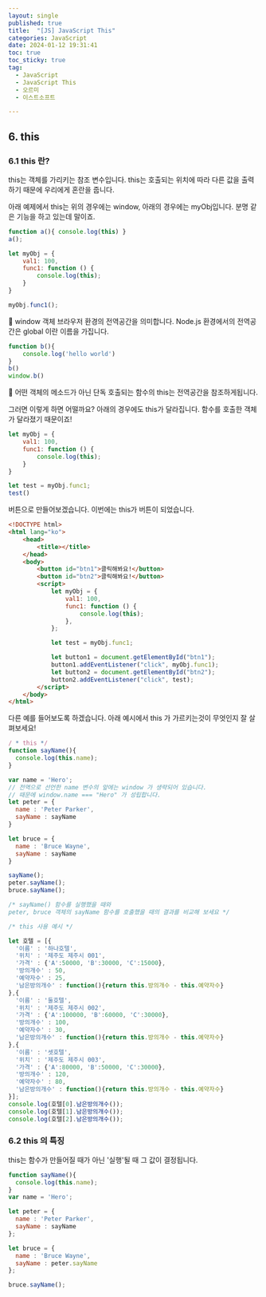 ```yaml
---
layout: single
published: true
title:  "[JS] JavaScript This"
categories: JavaScript
date: 2024-01-12 19:31:41
toc: true
toc_sticky: true
tag:   
  - JavaScript
  - JavaScript This
  - 오르미
  - 이스트소프트

---
```


## 6. this

### 6.1 this 란?

this는 객체를 가리키는 참조 변수입니다. this는 호출되는 위치에 따라 다른 값을 출력하기 때문에 우리에게 혼란을 줍니다.

아래 예제에서 this는 위의 경우에는 window, 아래의 경우에는 myObj입니다. 분명 같은 기능을 하고 있는데 말이죠.

```jsx
function a(){ console.log(this) }
a();
```

```jsx
let myObj = {
    val1: 100,
    func1: function () {
        console.log(this);
    }
}

myObj.func1();
```

<div class="notice--primary" markdown="1">
🧐 window 객체
브라우저 환경의 전역공간을 의미합니다. Node.js 환경에서의 전역공간은 global 이란 이름을 가집니다.

```jsx
function b(){
    console.log('hello world')
}
b()
window.b()
```

</div>

<div class="notice--primary" markdown="1">
🧐 어떤 객체의 메소드가 아닌 단독 호출되는 함수의 this는 전역공간을 참조하게됩니다.

</div>

그러면 이렇게 하면 어떨까요? 아래의 경우에도 this가 달라집니다. 함수를 호출한 객체가 달라졌기 때문이죠!

```jsx
let myObj = {
    val1: 100,
    func1: function () {
        console.log(this);
    }
}

let test = myObj.func1;
test()
```

버튼으로 만들어보겠습니다. 이번에는 this가 버튼이 되었습니다. 

```html
<!DOCTYPE html>
<html lang="ko">
    <head>
        <title></title>
    </head>
    <body>
        <button id="btn1">클릭해봐요!</button>
        <button id="btn2">클릭해봐요!</button>
        <script>
            let myObj = {
                val1: 100,
                func1: function () {
                    console.log(this);
                },
            };

            let test = myObj.func1;

            let button1 = document.getElementById("btn1");
            button1.addEventListener("click", myObj.func1);
            let button2 = document.getElementById("btn2");
            button2.addEventListener("click", test);
        </script>
    </body>
</html>
```

다른 예를 들어보도록 하겠습니다. 아래 예시에서 this 가 가르키는것이 무엇인지 잘 살펴보세요!

```jsx
/ * this */
function sayName(){
  console.log(this.name);
}

var name = 'Hero'; 
// 전역으로 선언한 name 변수의 앞에는 window 가 생략되어 있습니다. 
// 때문에 window.name === "Hero" 가 성립합니다.
let peter = {
  name : 'Peter Parker',
  sayName : sayName
}

let bruce = {
  name : 'Bruce Wayne',
  sayName : sayName
}

sayName();
peter.sayName(); 
bruce.sayName();

/* sayName() 함수를 실행했을 때와 
peter, bruce 객체의 sayName 함수를 호출했을 때의 결과를 비교해 보세요 */
```

```jsx
/* this 사용 예시 */

let 호텔 = [{
  '이름' : '하나호텔',
  '위치' : '제주도 제주시 001',
  '가격' : {'A':50000, 'B':30000, 'C':15000},
  '방의개수' : 50,
  '예약자수' : 25,
  '남은방의개수' : function(){return this.방의개수 - this.예약자수}
},{
  '이름' : '둘호텔',
  '위치' : '제주도 제주시 002',
  '가격' : {'A':100000, 'B':60000, 'C':30000},
  '방의개수' : 100,
  '예약자수' : 30,
  '남은방의개수' : function(){return this.방의개수 - this.예약자수}
},{
  '이름' : '셋호텔',
  '위치' : '제주도 제주시 003',
  '가격' : {'A':80000, 'B':50000, 'C':30000},
  '방의개수' : 120,
  '예약자수' : 80,
  '남은방의개수' : function(){return this.방의개수 - this.예약자수}
}];
console.log(호텔[0].남은방의개수());
console.log(호텔[1].남은방의개수());
console.log(호텔[2].남은방의개수());
```

### 6.2 this 의 특징

this는 함수가 만들어질 때가 아닌 '실행'될 때 그 값이 결정됩니다.

```jsx
function sayName(){
  console.log(this.name);
}
var name = 'Hero';

let peter = {
  name : 'Peter Parker',
  sayName : sayName
};

let bruce = {
  name : 'Bruce Wayne',
  sayName : peter.sayName
};

bruce.sayName();
```